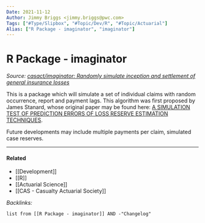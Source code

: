 ```yaml
---
Date: 2021-11-12
Author: Jimmy Briggs <jimmy.briggs@pwc.com>
Tags: ["#Type/Slipbox", "#Topic/Dev/R", "#Topic/Actuarial"]
Alias: ["R Package - imaginator", "imaginator"] 
---
```


# R Package - imaginator

*Source: [casact/imaginator: Randomly simulate inception and settlement of general insurance losses](https://github.com/casact/imaginator)*

This is a package which will simulate a set of individual claims with random occurrence, report and payment lags. This algorithm was first proposed by James Stanard, whose original paper may be found here: [A SIMULATION TEST OF PREDICTION ERRORS OF LOSS RESERVE ESTIMATION TECHNIQUES](https://www.casact.org/pubs/proceed/proceed85/85124.pdf).

Future developments may include multiple payments per claim, simulated case reserves.

***

#### Related

- [[Development]]
- [[R]]
- [[Actuarial Science]]
- [[CAS - Casualty Actuarial Society]]

*Backlinks:*

```dataview
list from [[R Package - imaginator]] AND -"Changelog"
```